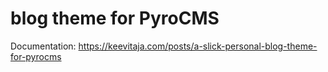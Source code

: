 # blog theme for PyroCMS

Documentation: https://keevitaja.com/posts/a-slick-personal-blog-theme-for-pyrocms